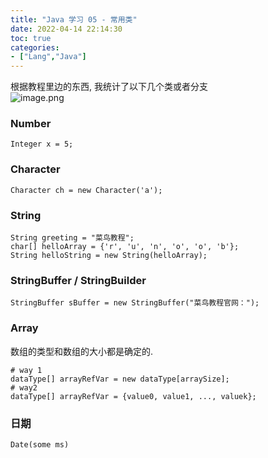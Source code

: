 ```yaml
---
title: "Java 学习 05 - 常用类"
date: 2022-04-14 22:14:30
toc: true
categories:
- ["Lang","Java"]
---
```


根据教程里边的东西, 我统计了以下几个类或者分支<br />![image.png](https://file.wulicode.com/yuque/202208/04/15/3519wRjVxnUq.png?x-oss-process=image/resize,h_345)


### Number
```
Integer x = 5;
```

### Character
```
Character ch = new Character('a');
```

### String
```
String greeting = "菜鸟教程";
char[] helloArray = {'r', 'u', 'n', 'o', 'o', 'b'};
String helloString = new String(helloArray);
```

### StringBuffer / StringBuilder
```
StringBuffer sBuffer = new StringBuffer("菜鸟教程官网：");
```

### Array
数组的类型和数组的大小都是确定的.
```
# way 1
dataType[] arrayRefVar = new dataType[arraySize];
# way2
dataType[] arrayRefVar = {value0, value1, ..., valuek};
```

### 日期
```
Date(some ms)
```

